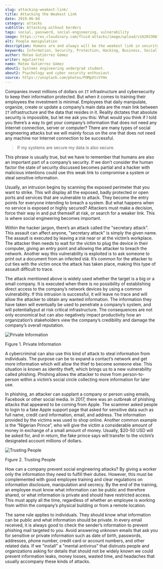 ```yaml
---
slug: attacking-weakest-link/
title: Attacking the Weakest Link
date: 2019-06-04
category: attacks
subtitle: Attacking without borders
tags: social, password, social-engineering, vulnerability
image: https://res.cloudinary.com/fluid-attacks/image/upload/v1620330673/blog/attacking-weakest-link/cover_g7rdsd.webp
alt: People manipulation
description: Humans are and always will be the weakest link in security. Learn how to deal with these kinds of holes and how to patch them.
keywords: Information, Security, Protection, Hacking, Business, Social Engineering, Ethical Hacking, Pentesting
author: Mateo Gutiérrez Gómez
writer: mgutierrez
name: Mateo Gutiérrez Gómez
about1: Systems engineering undergrad student.
about2: Psychology and cyber security enthusiast.
source: https://unsplash.com/photos/POMpXtcVYHo
---
```


Companies invest millions of dollars on `IT` infrastructure and cybersecurity
to keep their information protected.
But when it comes to training their employees the investment is minimal.
Employees that daily manipulate, organize, create or update a company’s main
data are the main link between `IT` infrastructure and
the data that resides in it.
Reality dictates that absolute security is impossible,
but let me ask you this:
What would you think if I told you there’s a way to get your
company’s information
that does not need any Internet connection, server or computer?
There are many types of social engineering attacks
but we will mainly focus on the one that does not need any machine
nor Internet connection to be successful.

> If my systems are secure my data is also secure.

This phrase is usually true,
but we have to remember that humans are also an important part
of a company’s security.
If we don’t consider the human factor
the state of security discussed becomes partial
and a hacker with malicious intentions could use this weak link
to compromise a system or steal sensitive information.

Usually, an intrusion begins by scanning the exposed perimeter
that you want to strike.
This will display all the exposed, badly protected or open ports
and services that are vulnerable to attack.
They become the entry points for everyone intending to breach a system.
But what happens when no service is exposed or highly secured?
Attackers must make a decision, force their way in and put themself at risk,
or search for a weaker link. This is where social engineering becomes important.

Within the hacker jargon, there’s an attack called the "secretary attack".
This assault can affect anyone, "secretary attack" is simply the given name.
The assault is executed by leaving a `USB` near or at the victim’s workplace.
The attacker then needs to wait for the victim to plug the device
in their computer, giving an entry point and allowing the attacker
to breach the network.
Another way this vulnerability is exploited is to ask someone
to print out a document from an infected `USB`.
It’s common for the attacker to cut ties with the victim
once the attack has taken place, making this type of assault difficult to trace.

The attack mentioned above is widely used
whether the target is a big or a small company.
It is executed when there is no possibility
of establishing direct access to the company’s network devices by
using a common vulnerability.
If this intrusion is successful, it will leave no trace
and will allow the attacker to obtain any wanted information.
The information they have taken will eventually be used
to penetrate a company’s system,
and will potentiallyput at risk critical infrastructure.
The consequences are not only economical
but can also negatively impact productivity
how an organization’s stakeholders view the company’s credibility
and damage the company’s overall reputation.

<div class="imgblock">

![Private Information](https://res.cloudinary.com/fluid-attacks/image/upload/v1620330668/blog/attacking-weakest-link/private_uuv9jt.webp)

<div class="title">

Figure 1. Private Information

</div>

</div>

A cybercriminal can also use this kind of attack to steal information
from individuals.
The purpose can be to expand a contact’s network
and get more information which will allow the thief to become someone else.
This situation is known as identity theft,
which brings us to a new vulnerability called phishing.
Phishing allows the attacker to move from person-to-person
within a victim’s social circle collecting more information for later use.

In phishing, an attacker can supplant a company or person using emails,
Facebook or other social media.
In 2017, there was an outbreak of phishing attacks
that appeared to be coming from Apple.
The scammer asked people to login to a fake Apple support page
that asked for sensitive data such as full name, credit card information,
email, and address. The information provided by the victims
was used to shop online.
Another common example is the “Nigerian Prince”,
who will give the victim a considerable amount of money
in exchange of a small amount of money.
Usually, $20-50 USD will be asked for, and in return,
the fake prince says will transfer
to the victim’s designated account millions of dollars.

<div class="imgblock">

![Trusting People](https://res.cloudinary.com/fluid-attacks/image/upload/v1620330669/blog/attacking-weakest-link/trust_oyg3zh.webp)

<div class="title">

Figure 2. Trusting People

</div>

</div>

How can a company prevent social engineering attacks?
By giving a worker only the information they need to fulfill their duties.
However, this must be complemented with good employee training
and clear regulations on information disclosure, manipulation and secrecy.
By the end of the training, an employee must know
what information can be public and therefore shared,
or what information is private and should have restricted access.
This must apply all the time,
regardless of whether an employee is working from within
the company’s physical building or from a remote location.

The same rule applies to individuals.
They should know what information can be public
and what information should be private.
In every email received, it is always good to check the sender’s information
to prevent phishing mail targeted to you.
Avoid answering unknown emails that ask you for sensitive
or private information such as date of birth, passwords, addresses,
phone number, credit card or account numbers, and other related data.
If we "install" a "mental antivirus" that distrusts people and organizations
asking for details that should not be widely known we could prevent
information leaks, money losses, wasted time, and headaches
that usually accompany these kinds of attacks.